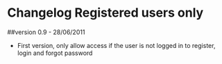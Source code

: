 Changelog Registered users only
===============================

##version 0.9 - 28/06/2011

* First version, only allow access if the user is not logged in to register, login and forgot password
